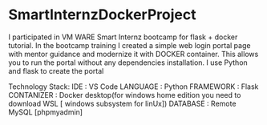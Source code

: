 # SmartInternzDockerProject

I participated in  VM WARE Smart Internz bootcamp for  flask + docker tutorial.
In the bootcamp training I created a simple web login portal page with mentor guidance and modernize it with DOCKER container. 
This allows you to run the portal without any dependencies installation.
I  use Python and flask to create the portal


Technology Stack:
        IDE                :  VS Code
        LANGUAGE           :  Python
        FRAMEWORK          :  Flask
        CONTANIZER         :  Docker desktop(for windows home edition you need to download WSL [ windows subsystem for linUx])
        DATABASE           :  Remote MySQL [phpmyadmin]
        
